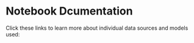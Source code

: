 # Notebook Dcumentation

Click these links to learn more about individual data sources and models used: